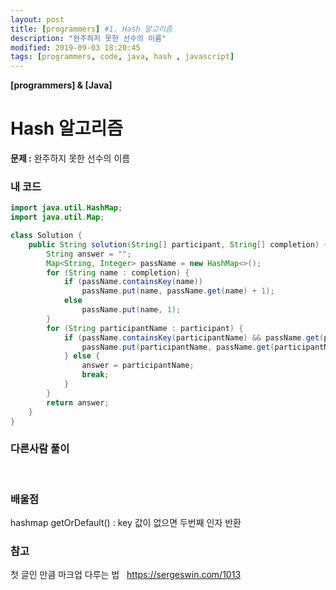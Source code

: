 ```yaml
---
layout: post
title: [programmers] #1. Hash 알고리즘
description: "완주하지 못한 선수의 이름"
modified: 2019-09-03 18:20:45
tags: [programmers, code, java, hash , javascript]
---
```


**[programmers] & [Java]**

# Hash 알고리즘
**문제 :** 완주하지 못한 선수의 이름
<br>

### 내 코드
```java
import java.util.HashMap;
import java.util.Map;

class Solution {
	public String solution(String[] participant, String[] completion) {
		String answer = "";
		Map<String, Integer> passName = new HashMap<>();
		for (String name : completion) {
			if (passName.containsKey(name))
				passName.put(name, passName.get(name) + 1);
			else
				passName.put(name, 1);
		}
		for (String participantName : participant) {
			if (passName.containsKey(participantName) && passName.get(participantName) > 0) {
				passName.put(participantName, passName.get(participantName) - 1);
			} else {
				answer = participantName;
				break;
			}
		}
		return answer;
	}
}
```

### 다른사람 풀이

<br>

### 배울점
hashmap getOrDefault() : key 값이 없으면 두번째 인자 반환
<br>


### 참고
첫 글인 만큼 마크업 다루는 법 &nbsp; https://sergeswin.com/1013





